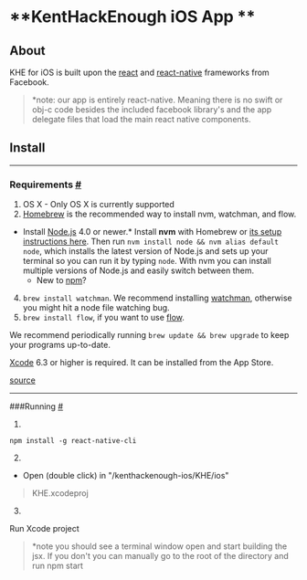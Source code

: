 **KentHackEnough iOS App **
===================


About
-------
KHE for iOS is built upon the [react](https://facebook.github.io/react/) and [react-native](https://facebook.github.io/react-native/) frameworks from Facebook.

> *note: our app is entirely react-native. Meaning there is no swift or obj-c code besides the included facebook library's and the app delegate files that load the main react native components.


Install
-------------


----------


### <a class="anchor" name="requirements"></a>Requirements [#](#requirements)

1.  OS X - Only OS X is currently supported
2.  [Homebrew](http://brew.sh/) is the recommended way to install nvm, watchman, and flow.
*   Install [Node.js](https://nodejs.org/) 4.0 or newer.*   Install **nvm** with Homebrew or [its setup instructions here](https://github.com/creationix/nvm#installation). Then run `nvm install node && nvm alias default node`, which installs the latest version of Node.js and sets up your terminal so you can run it by typing `node`. With nvm you can install multiple versions of Node.js and easily switch between them.
    *   New to [npm](https://docs.npmjs.com/)?
4.  `brew install watchman`. We recommend installing [watchman](https://facebook.github.io/watchman/docs/install.html), otherwise you might hit a node file watching bug.
5.  `brew install flow`, if you want to use [flow](http://www.flowtype.org).

We recommend periodically running `brew update && brew upgrade` to keep your programs up-to-date.

[Xcode](https://developer.apple.com/xcode/downloads/) 6.3 or higher is required. It can be installed from the App Store.

[source](https://facebook.github.io/react-native/docs/getting-started.html#quick-start)

</div></div>


----------

###Running [#](#running)

 1.

    npm install -g react-native-cli


2.

 - Open (double click) in "/kenthackenough-ios/KHE/ios"

> KHE.xcodeproj


3.

Run Xcode project

> *note you should see a terminal window open and start building the jsx. If you don't you can manually go to the root of the directory and run npm start
